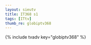 ```yaml
--- 
layout: sieutv
title: IT368 s1
tags: [ITtv]
thumb_re: globiptv368
---
```

{% include tvadv key="globiptv368" %} 
